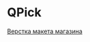 # QPick
[Верстка макета магазина](https://www.figma.com/file/bBkg5W8GRwGmhNCVeXevoN/NeoflexInvite-Test?node-id=0%3A1
)
